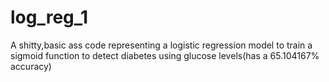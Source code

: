 # log_reg_1
A shitty,basic ass code representing a logistic regression model to train a sigmoid function to detect diabetes using glucose levels(has a 65.104167% accuracy)
